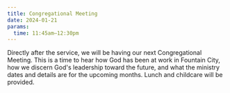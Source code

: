 ```yaml
---
title: Congregational Meeting
date: 2024-01-21
params:
  time: 11:45am–12:30pm
---
```


Directly after the service, we will be having our next Congregational Meeting. This is a time to hear how God has been at work in Fountain City, how we discern God's leadership toward the future, and what the ministry dates and details are for the upcoming months. Lunch and childcare will be provided.
